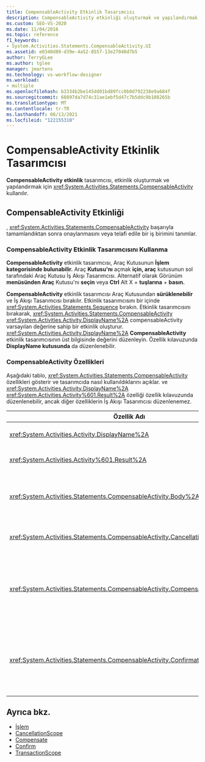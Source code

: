 ```yaml
---
title: CompensableActivity Etkinlik Tasarımcısı
description: CompensableActivity etkinliği oluşturmak ve yapılandırmak için İş Akışı Tasarımcısı'da CompensableActivity etkinlik tasarımcısını kullanmayı öğrenin.
ms.custom: SEO-VS-2020
ms.date: 11/04/2016
ms.topic: reference
f1_keywords:
- System.Activities.Statements.CompensableActivity.UI
ms.assetid: e0340d89-d39e-4a52-8557-13e27040d7b5
author: TerryGLee
ms.author: tglee
manager: jmartens
ms.technology: vs-workflow-designer
ms.workload:
- multiple
ms.openlocfilehash: b3334b2be145dd01bd89fcc0b0d792238e9a684f
ms.sourcegitcommit: 68897da7d74c31ae1ebf5d47c7b5ddc9b108265b
ms.translationtype: MT
ms.contentlocale: tr-TR
ms.lasthandoff: 08/13/2021
ms.locfileid: "122155310"
---
```

# <a name="compensableactivity-activity-designer"></a>CompensableActivity Etkinlik Tasarımcısı

**CompensableActivity etkinlik** tasarımcısı, etkinlik oluşturmak ve yapılandırmak için <xref:System.Activities.Statements.CompensableActivity> kullanılır.

## <a name="the-compensableactivity-activity"></a>CompensableActivity Etkinliği
 , <xref:System.Activities.Statements.CompensableActivity> başarıyla tamamlandıktan sonra onaylanmasını veya telafi edile bir iş birimini tanımlar.

### <a name="using-the-compensableactivity-activity-designer"></a>CompensableActivity Etkinlik Tasarımcısını Kullanma
 **CompensableActivity** etkinlik tasarımcısı, Araç Kutusunun **İşlem** **kategorisinde bulunabilir.** Araç **Kutusu'nı** açmak **için, araç** kutusunun sol tarafındaki Araç Kutusu İş Akışı Tasarımcısı. Alternatif olarak Görünüm **menüsünden Araç** Kutusu'nı **seçin** veya **Ctrl** Alt X + **tuşlarına** + **basın.**

 **CompensableActivity** etkinlik tasarımcısı Araç Kutusundan **sürüklenebilir** ve İş Akışı Tasarımcısı bırakılır. Etkinlik tasarımcısını bir içinde <xref:System.Activities.Statements.Sequence> bırakın. Etkinlik tasarımcısını bırakarak, <xref:System.Activities.Statements.CompensableActivity> <xref:System.Activities.Activity.DisplayName%2A> compensableActivity varsayılan değerine sahip bir etkinlik oluşturur. <xref:System.Activities.Activity.DisplayName%2A> **CompensableActivity** etkinlik tasarımcısının üst bilgisinde değerini düzenleyin. Özellik kılavuzunda **DisplayName kutusunda** da düzenlenebilir.

### <a name="the-compensableactivity-properties"></a>CompensableActivity Özellikleri
 Aşağıdaki tablo, <xref:System.Activities.Statements.CompensableActivity> özellikleri gösterir ve tasarımcıda nasıl kullanıldıklarını açıklar. ve <xref:System.Activities.Activity.DisplayName%2A> <xref:System.Activities.Activity%601.Result%2A> özelliği özellik kılavuzunda düzenlenebilir, ancak diğer özelliklerin İş Akışı Tasarımcısı düzenlenemez.

|Özellik Adı|Gerekli|Kullanım|
|-|--------------|-|
|<xref:System.Activities.Activity.DisplayName%2A>|Yanlış|Etkinliğin isteğe bağlı kolay <xref:System.Activities.Statements.CompensableActivity> adı. CompensableActivity varsayılandır.|
|<xref:System.Activities.Activity%601.Result%2A>|Yanlış|değerinin dönüş değerini <xref:System.Activities.Statements.CompensableActivity> belirtir. Bu özellik, özellik kılavuzunda düzenlenemez.|
|<xref:System.Activities.Statements.CompensableActivity.Body%2A>|Doğru|Telafi, iptal ve onay mantığının sağlandı olduğu etkinliği belirtir. Etkinliği eklemek <xref:System.Activities.Statements.CompensableActivity.Body%2A> için Araç Kutusundan  **CompensableActivity** etkinlik tasarımcısının Gövde kutusuna bir etkinlik bırakın.  "Etkinliği buraya bırak" ipucu metnini ekleyin.|
|<xref:System.Activities.Statements.CompensableActivity.CancellationHandler%2A>|Yanlış|İptal olduğunda yürütülen etkinliği belirtir. Etkinliği eklemek için Araç Kutusundan **CompensableActivity** etkinlik tasarımcısının **CancellationHandler** kutusuna tasarımcısını bırakın.  "Etkinliği Buraya Bırak" ipucu metni ekleyin.|
|<xref:System.Activities.Statements.CompensableActivity.CompensationHandler%2A>|Yanlış|Etkinlik için telafi yapmak için yürütülecek etkinliği <xref:System.Activities.Statements.CompensableActivity.Body%2A> belirtir. Bu işleyici etkinlik kullanılarak açıkça <xref:System.Activities.Statements.Compensate> çağrılabilir.<br /><br /> Etkinliği eklemek için Araç Kutusu'nda etkinlik **tasarımcısını** **CompensableActivity** etkinlik tasarımcısının **CompensationHandler** kutusuna bırakın. "Etkinliği Buraya Bırak" ipucu metni ekleyin.|
|<xref:System.Activities.Statements.CompensableActivity.ConfirmationHandler%2A>|Yanlış|Etkinliği onaylarken yürütülecek etkinliği <xref:System.Activities.Statements.CompensableActivity.Body%2A> belirtir. Bu işleyici etkinlik kullanılarak açıkça <xref:System.Activities.Statements.Confirm> çağrılabilir.<br /><br /> Etkinliği eklemek için Araç Kutusu'nda etkinlik **tasarımcısını** **CompensableActivity** etkinlik tasarımcısının **ConfirmationHandler** kutusuna bırakın. "Etkinliği Buraya Bırak" ipucu metni ekleyin.|

## <a name="see-also"></a>Ayrıca bkz.

- [İşlem](../workflow-designer/transaction-activity-designers.md)
- [CancellationScope](../workflow-designer/cancellationscope-activity-designer.md)
- [Compensate](../workflow-designer/compensate-activity-designer.md)
- [Confirm](../workflow-designer/confirm-activity-designer.md)
- [TransactionScope](../workflow-designer/transactionscope-activity-designer.md)
